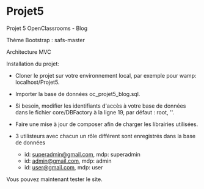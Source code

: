 # Projet5
Projet 5 OpenClassrooms - Blog

Thème Bootstrap : safs-master

Architecture MVC

Installation du projet:

- Cloner le projet sur votre environnement local, par exemple pour wamp: localhost/Projet5.

- Importer la base de données oc_projet5_blog.sql.

- Si besoin, modifier les identifiants d'accès à votre base de données dans le fichier core/DBFactory à la ligne 19, par défaut : root, ''.

- Faire une mise à jour de composer afin de charger les librairies utilisées.

- 3 utilisteurs avec chacun un rôle différent sont enregistrés dans la base de données
    - id: superadmin@gmail.com, mdp: superadmin
    - id: admin@gmail.com, mdp: admin
    - id: user@gmail.com, mdp: user

Vous pouvez maintenant tester le site.

